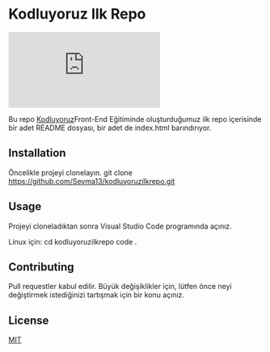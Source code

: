 # Kodluyoruz Ilk Repo

![KodluyoruzilkRepo](https://github.com/Seyma13/kodluyoruzilkrepo/blob/main/README.md)

Bu repo [Kodluyoruz](https://www.kodluyoruz.org/)Front-End Eğitiminde oluşturduğumuz ilk repo içerisinde bir adet README dosyası, bir adet de index.html barındırıyor.

## Installation
Öncelikle projeyi clonelayın. 
git clone https://github.com/Seyma13/kodluyoruzilkrepo.git

## Usage

Projeyi cloneladıktan sonra Visual Studio Code programında açınız.

Linux için:
cd kodluyoruzilkrepo
code .

## Contributing
Pull requestler kabul edilir. Büyük değişiklikler için, lütfen önce neyi değiştirmek istediğinizi tartışmak için bir konu açınız.

## License

[MIT](https://choosealicense.com/licenses/mit/)

